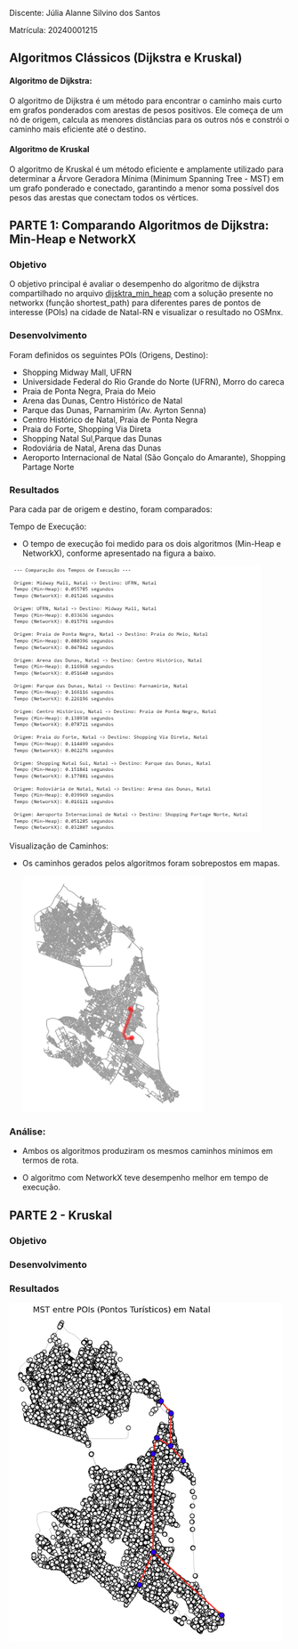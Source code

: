 Discente: Júlia Alanne Silvino dos Santos

Matrícula: 20240001215

## Algoritmos Clássicos (Dijkstra e Kruskal)

#### Algoritmo de Dijkstra:

O algoritmo de Dijkstra é um método para encontrar o caminho mais curto em grafos ponderados com arestas de pesos positivos. Ele começa de um nó de origem, calcula as menores distâncias para os outros nós e constrói o caminho mais eficiente até o destino.

#### Algoritmo de Kruskal

O algoritmo de Kruskal é um método eficiente e amplamente utilizado para determinar a Árvore Geradora Mínima (Minimum Spanning Tree - MST) em um grafo ponderado e conectado, garantindo a menor soma possível dos pesos das arestas que conectam todos os vértices.


## PARTE 1: Comparando Algoritmos de Dijkstra: Min-Heap e NetworkX 

### Objetivo
O objetivo principal é  avaliar o  desempenho  do algoritmo de dijkstra compartilhado no arquivo [dijsktra_min_heap](dijsktra_min_heap.ipynb) com a solução presente no networkx (função shortest_path)  para diferentes pares de pontos de interesse (POIs) na cidade de Natal-RN e visualizar o resultado no OSMnx.


### Desenvolvimento
Foram definidos os seguintes POIs (Origens, Destino):

  * Shopping Midway Mall, UFRN
  * Universidade Federal do Rio Grande do Norte (UFRN), Morro do careca
  * Praia de Ponta Negra, Praia do Meio
  * Arena das Dunas, Centro Histórico de Natal
  * Parque das Dunas,  Parnamirim (Av. Ayrton Senna)
  * Centro Histórico de Natal, Praia de Ponta Negra
  * Praia do Forte, Shopping Via Direta
  * Shopping Natal Sul,Parque das Dunas
  * Rodoviária de Natal, Arena das Dunas
  * Aeroporto Internacional de Natal (São Gonçalo do Amarante), Shopping Partage Norte
  
### Resultados

Para cada par de origem e destino, foram comparados:

Tempo de Execução:

* O tempo de execução foi medido para os dois algoritmos (Min-Heap e NetworkX), conforme apresentado na figura a baixo.

![](img/comparacao.png)


Visualização de Caminhos:

* Os caminhos gerados pelos algoritmos foram sobrepostos em mapas.

  
  ![](img/Grafo_Dijsktra.png)


### Análise:

* Ambos os algoritmos produziram os mesmos caminhos mínimos em termos de rota.

* O algoritmo com NetworkX teve desempenho melhor em tempo de execução.

## PARTE 2 - Kruskal

### Objetivo

### Desenvolvimento

### Resultados
  ![](img/kruskal.png)


